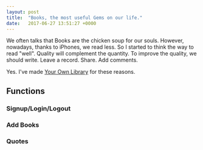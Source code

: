 ```yaml
---
layout: post
title:  "Books, the most useful Gems on our life."
date:   2017-06-27 13:51:27 +0000
---
```


We often talks that Books are the chicken soup for our souls. However, nowadays, thanks to iPhones, we read less.
So I started to think the way to read "well". Quality will complement the quantity.
To improve the quality, we should write. Leave a record. Share. Add comments.

Yes. I've made [Your Own Library](https://github.com/NakyungLee/my-own-library) for these reasons.

## Functions
### Signup/Login/Logout
### Add Books
### Quotes

